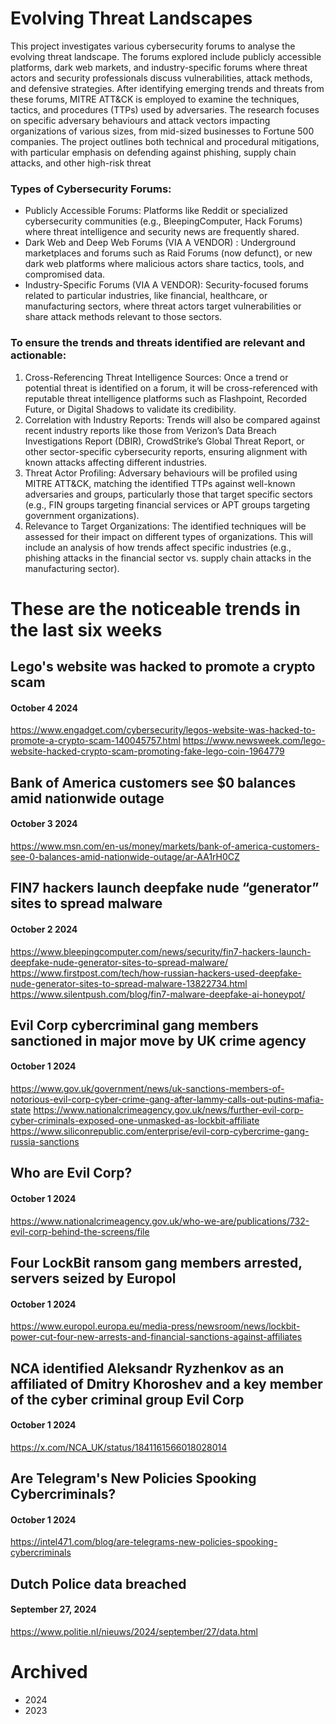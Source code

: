 # Evolving Threat Landscapes
This project investigates various cybersecurity forums to analyse the evolving threat landscape. The forums explored include publicly accessible platforms, dark web markets, and industry-specific forums where threat actors and security professionals discuss vulnerabilities, attack methods, and defensive strategies. After identifying emerging trends and threats from these forums, MITRE ATT&CK is employed to examine the techniques, tactics, and procedures (TTPs) used by adversaries. The research focuses on specific adversary behaviours and attack vectors impacting organizations of various sizes, from mid-sized businesses to Fortune 500 companies. The project outlines both technical and procedural mitigations, with particular emphasis on defending against phishing, supply chain attacks, and other high-risk threat


### Types of Cybersecurity Forums:
-	Publicly Accessible Forums: Platforms like Reddit or specialized cybersecurity communities (e.g., BleepingComputer, Hack Forums) where threat intelligence and security news are frequently shared.
-	Dark Web and Deep Web Forums (VIA A VENDOR) : Underground marketplaces and forums such as Raid Forums (now defunct), or new dark web platforms where malicious actors share tactics, tools, and compromised data.
-	Industry-Specific Forums (VIA A VENDOR): Security-focused forums related to particular industries, like financial, healthcare, or manufacturing sectors, where threat actors target vulnerabilities or share attack methods relevant to those sectors.


### To ensure the trends and threats identified are relevant and actionable:
1.	Cross-Referencing Threat Intelligence Sources: Once a trend or potential threat is identified on a forum, it will be cross-referenced with reputable threat intelligence platforms such as Flashpoint, Recorded Future, or Digital Shadows to validate its credibility.
2.	Correlation with Industry Reports: Trends will also be compared against recent industry reports like those from Verizon’s Data Breach Investigations Report (DBIR), CrowdStrike’s Global Threat Report, or other sector-specific cybersecurity reports, ensuring alignment with known attacks affecting different industries.
3.	Threat Actor Profiling: Adversary behaviours will be profiled using MITRE ATT&CK, matching the identified TTPs against well-known adversaries and groups, particularly those that target specific sectors (e.g., FIN groups targeting financial services or APT groups targeting government organizations).
4.	Relevance to Target Organizations: The identified techniques will be assessed for their impact on different types of organizations. This will include an analysis of how trends affect specific industries (e.g., phishing attacks in the financial sector vs. supply chain attacks in the manufacturing sector).


# These are the noticeable trends in the last six weeks


## Lego's website was hacked to promote a crypto scam
#### October 4 2024
https://www.engadget.com/cybersecurity/legos-website-was-hacked-to-promote-a-crypto-scam-140045757.html
https://www.newsweek.com/lego-website-hacked-crypto-scam-promoting-fake-lego-coin-1964779



## Bank of America customers see $0 balances amid nationwide outage 
#### October 3 2024
https://www.msn.com/en-us/money/markets/bank-of-america-customers-see-0-balances-amid-nationwide-outage/ar-AA1rH0CZ



## FIN7 hackers launch deepfake nude “generator” sites to spread malware
#### October 2 2024
https://www.bleepingcomputer.com/news/security/fin7-hackers-launch-deepfake-nude-generator-sites-to-spread-malware/
https://www.firstpost.com/tech/how-russian-hackers-used-deepfake-nude-generator-sites-to-spread-malware-13822734.html
https://www.silentpush.com/blog/fin7-malware-deepfake-ai-honeypot/



## Evil Corp cybercriminal gang members sanctioned in major move by UK crime agency
#### October 1 2024
https://www.gov.uk/government/news/uk-sanctions-members-of-notorious-evil-corp-cyber-crime-gang-after-lammy-calls-out-putins-mafia-state
https://www.nationalcrimeagency.gov.uk/news/further-evil-corp-cyber-criminals-exposed-one-unmasked-as-lockbit-affiliate
https://www.siliconrepublic.com/enterprise/evil-corp-cybercrime-gang-russia-sanctions



## Who are Evil Corp?
#### October 1 2024
https://www.nationalcrimeagency.gov.uk/who-we-are/publications/732-evil-corp-behind-the-screens/file 




## Four LockBit ransom gang members arrested, servers seized by Europol
#### October 1 2024
https://www.europol.europa.eu/media-press/newsroom/news/lockbit-power-cut-four-new-arrests-and-financial-sanctions-against-affiliates




## NCA identified Aleksandr Ryzhenkov as an affiliated of Dmitry Khoroshev and a key member of the cyber criminal group Evil Corp
#### October 1 2024
https://x.com/NCA_UK/status/1841161566018028014




## Are Telegram's New Policies Spooking Cybercriminals? 
#### October 1 2024
https://intel471.com/blog/are-telegrams-new-policies-spooking-cybercriminals




## Dutch Police data breached
#### September 27, 2024
https://www.politie.nl/nieuws/2024/september/27/data.html

# Archived

- 2024
- 2023





